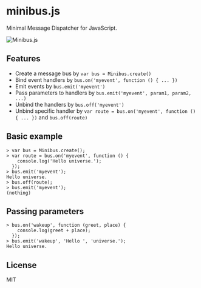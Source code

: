 # minibus.js

Minimal Message Dispatcher for JavaScript.

![Minibus.js](../master/img/minibus.png?raw=true)

## Features

- Create a message bus by `var bus = Minibus.create()`
- Bind event handlers by `bus.on('myevent', function () { ... })`
- Emit events by `bus.emit('myevent')`
- Pass parameters to handlers by `bus.emit('myevent', param1, param2, ...)`
- Unbind the handlers by `bus.off('myevent')`
- Unbind specific handler by `var route = bus.on('myevent', function () { ... })` and `bus.off(route)`

## Basic example

    > var bus = Minibus.create();
    > var route = bus.on('myevent', function () {
        console.log('Hello universe.');
      });
    > bus.emit('myevent');
    Hello universe.
    > bus.off(route);
    > bus.emit('myevent');
    (nothing)

## Passing parameters

    > bus.on('wakeup', function (greet, place) {
        console.log(greet + place);
      });
    > bus.emit('wakeup', 'Hello ', 'universe.');
    Hello universe.
    

## License

MIT
